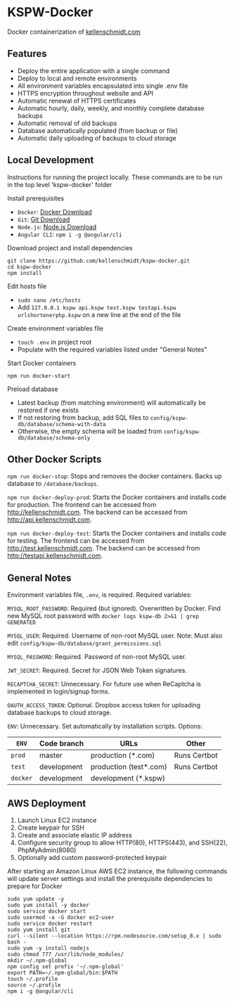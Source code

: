 # KSPW-Docker

Docker containerization of [kellenschmidt.com](https://kellenschmidt.com)

## Features

* Deploy the entire application with a single command
* Deploy to local and remote environments
* All environment variables encapsulated into single .env file
* HTTPS encryption throughout website and API
* Automatic renewal of HTTPS certificates
* Automatic hourly, daily, weekly, and monthly complete database backups
* Automatic removal of old backups
* Database automatically populated (from backup or file)
* Automatic daily uploading of backups to cloud storage

## Local Development

Instructions for running the project locally. These commands are to be run in the top level 'kspw-docker' folder

Install prerequisites

* `Docker`: [Docker Download](https://store.docker.com/search?type=edition&offering=community)
* `Git`: [Git Download](https://git-scm.com/downloads)
* `Node.js`: [Node.js Download](https://nodejs.org/en/download/)
* `Angular CLI`: `npm i -g @angular/cli`

Download project and install dependencies

```Shell
git clone https://github.com/kellenschmidt/kspw-docker.git
cd kspw-docker
npm install
```

Edit hosts file

* `sudo nano /etc/hosts`
* Add `127.0.0.1 kspw api.kspw test.kspw testapi.kspw urlshortenerphp.kspw` on a new line at the end of the file

Create environment variables file

* `touch .env` in project root
* Populate with the required variables listed under "General Notes"

Start Docker containers

```Shell
npm run docker-start
```

Preload database

* Latest backup (from matching environment) will automatically be restored if one exists
* If not restoring from backup, add SQL files to `config/kspw-db/database/schema-with-data`
* Otherwise, the empty schema will be loaded from `config/kspw-db/database/schema-only`

## Other Docker Scripts

`npm run docker-stop`: Stops and removes the docker containers. Backs up database to `/database/backups`.

`npm run docker-deploy-prod`: Starts the Docker containers and installs code for production. The frontend can be accessed from http://kellenschmidt.com. The backend can be accessed from http://api.kellenschmidt.com.

`npm run docker-deploy-test`: Starts the Docker containers and installs code for testing. The frontend can be accessed from http://test.kellenschmidt.com. The backend can be accessed from http://testapi.kellenschmidt.com.

## General Notes

Environment variables file, `.env`, is required. Required variables:

`MYSQL_ROOT_PASSWORD`: Required (but ignored). Overwritten by Docker. Find new MySQL root password with `docker logs kspw-db 2>&1 | grep GENERATED`

`MYSQL_USER`: Required. Username of non-root MySQL user. Note: Must also edit `config/kspw-db/database/grant_permissions.sql`

`MYSQL_PASSWORD`: Required. Password of non-root MySQL user.

`JWT_SECRET`: Required. Secret for JSON Web Token signatures.

`RECAPTCHA_SECRET`: Unnecessary. For future use when ReCaptcha is implemented in login/signup forms.

`OAUTH_ACCESS_TOKEN`: Optional. Dropbox access token for uploading database backups to cloud storage.

`ENV`: Unnecessary. Set automatically by installation scripts. Options:

| `ENV`     | Code branch   | URLs                    | Other            |
| --------- | ------------- | ----------------------- | ---------------- |
| `prod`    | master        | production (*.com)      | Runs Certbot     |
| `test`    | development   | production (test*.com)  | Runs Certbot     |
| `docker`  | development   | development (*.kspw)    |                  |

## AWS Deployment

1. Launch Linux EC2 instance
2. Create keypair for SSH
3. Create and associate elastic IP address
4. Configure security group to allow HTTP(80), HTTPS(443), and SSH(22), PhpMyAdmin(8080)
5. Optionally add custom password-protected keypair

After starting an Amazon Linux AWS EC2 instance, the following commands will update server settings and install the prerequisite dependencies to prepare for Docker

```Shell
sudo yum update -y
sudo yum install -y docker
sudo service docker start
sudo usermod -a -G docker ec2-user
sudo service docker restart
sudo yum install git
curl --silent --location https://rpm.nodesource.com/setup_8.x | sudo bash -
sudo yum -y install nodejs
sudo chmod 777 /usr/lib/node_modules/
mkdir ~/.npm-global
npm config set prefix '~/.npm-global'
export PATH=~/.npm-global/bin:$PATH
touch ~/.profile
source ~/.profile
npm i -g @angular/cli
```
